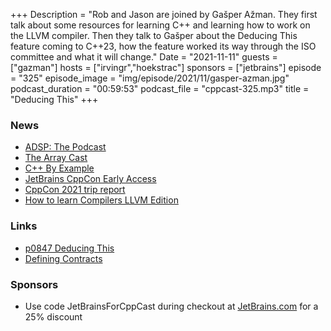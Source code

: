 +++
Description = "Rob and Jason are joined by Gašper Ažman. They first talk about some resources for learning C++ and learning how to work on the LLVM compiler. Then they talk to Gašper about the Deducing This feature coming  to C++23, how the feature worked its way through the ISO committee and what it will change."
Date = "2021-11-11"
guests = ["gazman"]
hosts = ["irvingr","hoekstrac"]
sponsors = ["jetbrains"]
episode = "325"
episode_image = "img/episode/2021/11/gasper-azman.jpg"
podcast_duration = "00:59:53"
podcast_file = "cppcast-325.mp3"
title = "Deducing This"
+++

### News ###

 - [ADSP: The Podcast](https://adspthepodcast.com/)
 - [The Array Cast ](https://www.arraycast.com/)
 - [C++ By Example](https://cppbyexample.com/)
 - [JetBrains CppCon Early Access](https://jb.gg/cppcon21)
 - [CppCon 2021 trip report](https://blog.jetbrains.com/clion/2021/11/cppcon-2021-trip-report/)
 - [How to learn Compilers LLVM Edition](https://lowlevelbits.org/how-to-learn-compilers-llvm-edition/)

### Links ###

 - [p0847 Deducing This](http://www.open-std.org/jtc1/sc22/wg21/docs/papers/2021/p0847r7.html)
 - [Defining Contracts](http://www.open-std.org/jtc1/sc22/wg21/docs/papers/2021/p2358r0.pdf)

### Sponsors ###

- Use code JetBrainsForCppCast during checkout at [JetBrains.com](https://jb.gg/cppcast) for a 25% discount

